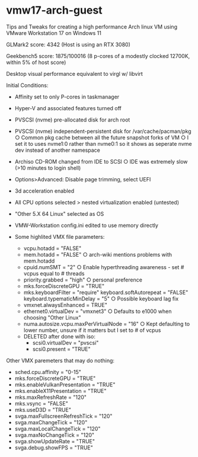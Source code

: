 # vmw17-arch-guest
Tips and Tweaks for creating a high performance Arch linux VM using VMware Workstation 17 on Windows 11

GLMark2 score: 4342 (Host is using an RTX 3080) 
 
Geekbench5 score: 1875/100016 (8 p-cores of a modestly clocked 12700K, within 5% of host score) 
 
Desktop visual performance equivalent to virgl w/ libvirt 
 

Initial Conditions:
- Affinity set to only P-cores in taskmanager
- Hyper-V and associated features turned off
- PVSCSI (nvme) pre-allocated disk for arch root
- PVSCSI (nvme) independent-persistent disk for /var/cache/pacman/pkg
		○ Common pkg cache between all the future snapshot forks of VM
		○ I set it to uses nvme1:0 rather than nvme0:1 so it shows as seperate nvme dev instead of another namespace
- Archiso CD-ROM changed from IDE to SCSI
    ○ IDE was extremely slow (>10 minutes to login shell)
- Options>Advanced: Disable page trimming, select UEFI
- 3d acceleration enabled
- All CPU options selected > nested virtualization enabled (untested)
- "Other 5.X 64 Linux" selected as OS
- VMW-Workstation config.ini edited to use memory directly
  
- Some highlited VMX file parameters:
  	- vcpu.hotadd = "FALSE"
	- mem.hotadd = "FALSE" 
		○ arch-wiki mentions problems with mem.hotadd
	- cpuid.numSMT = "2"
		○ Enable hyperthreading awareness - set # vcpus equal to # threads
	- priority.grabbed = "high"
		○ personal preference
	- mks.forceDiscreteGPU = "TRUE"
	- mks.keyboardFilter = "require"
	  keyboard.softAutorepeat = "FALSE"
	  keyboard.typematicMinDelay = "5"
		○ Possible keyboard lag fix
 	- vmxnet.alwaysEnhanced = TRUE" 
	- ethernet0.virtualDev = "vmxnet3"
		○ Defaults to e1000 when choosing "Other Linux"
	- numa.autosize.vcpu.maxPerVirtualNode = "16"
		○ Kept defaulting to lower number, unsure if it matters but I set to # of vcpus
	- DELETED after done with iso:
	    - scsi0.virtualDev = "pvscsi"
	    - scsi0.present = "TRUE"
      
Other VMX paremeters that may do nothing:
  - sched.cpu.affinity = "0-15"
  - mks.forceDiscreteGPU = "TRUE"
  - mks.enableVulkanPresentation = "TRUE"
  - mks.enableX11Presentation = "TRUE"
  - mks.maxRefreshRate = "120"
  - mks.vsync = "FALSE"
  - mks.useD3D = "TRUE"
  - svga.maxFullscreenRefreshTick = "120"
  - svga.maxChangeTick = "120"
  - svga.maxLocalChangeTick = "120"
  - svga.maxNoChangeTick = "120"
  - svga.showUpdateRate = "TRUE"
  - svga.debug.showFPS = "TRUE"
